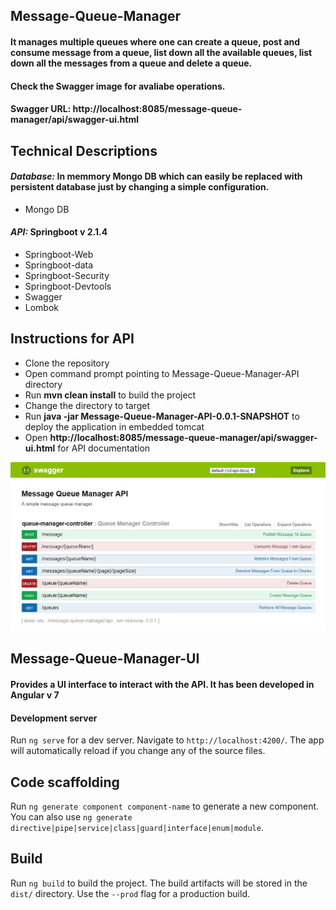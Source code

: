 ## Message-Queue-Manager

#### It manages multiple queues where one can create a queue, post and consume message from a queue, list down all the available queues, list down all the messages from a queue and delete a queue.
#### Check the Swagger image for avaliabe operations.

#### Swagger URL: http://localhost:8085/message-queue-manager/api/swagger-ui.html

## Technical Descriptions

#### _Database:_ In memmory Mongo DB which can easily be replaced with persistent database just by changing a simple configuration.
- Mongo DB
#### _API:_ Springboot v 2.1.4 
- Springboot-Web
- Springboot-data
- Springboot-Security
- Springboot-Devtools
- Swagger
- Lombok

## Instructions for API

- Clone the repository
- Open command prompt pointing to Message-Queue-Manager-API directory
- Run __mvn clean install__ to build the project
- Change the directory to target
- Run __java -jar Message-Queue-Manager-API-0.0.1-SNAPSHOT__ to deploy the application in embedded tomcat
- Open __http://localhost:8085/message-queue-manager/api/swagger-ui.html__ for API documentation

<div style="text-align:center"><img src="https://github.com/SubhadeepSen/Message-Queue-Manager/blob/master/Queue-Manager-Swagger.jpg" /></div>


## Message-Queue-Manager-UI

#### Provides a UI interface to interact with the API. It has been developed in Angular v 7

#### Development server

Run `ng serve` for a dev server. Navigate to `http://localhost:4200/`. The app will automatically reload if you change any of the source files.

## Code scaffolding

Run `ng generate component component-name` to generate a new component. You can also use `ng generate directive|pipe|service|class|guard|interface|enum|module`.

## Build

Run `ng build` to build the project. The build artifacts will be stored in the `dist/` directory. Use the `--prod` flag for a production build.

